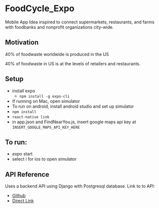 # FoodCycle_Expo
Mobile App Idea inspired to connect supermarkets, restaurants, and farms with foodbanks and nonprofit organizations city-wide.

## Motivation 
40% of foodwaste worldwide is produced in the US

40% of foodwaste in US is at the levels of retailers and restaurants. 

## Setup 
- install expo 
  - `npm install -g expo-cli`
- If running on Mac, open simulator 
- To run on android, install android studio and set up simulator 
- `npm install`
- `react-native link`
- in app.json and FindNearYou.js, insert google maps api key at `INSERT_GOOGLE_MAPS_API_KEY_HERE`

## To run:
- expo start
- select i for ios to open simulator 

## API Reference
Uses a backend API using Django with Postgresql database. 
Link to to API:
- [Github](https://github.com/hertweckhr1/api_foodcycle)
- [Direct Link](http://104.199.122.67:8000/api/user/donee-info/)
